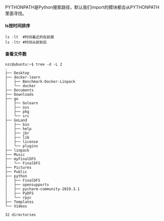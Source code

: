 PYTHONPATH是Python搜索路径，默认我们import的模块都会从PYTHONPATH里面寻找。

#### ls按时间排序

```shell
ls -lt  #时间最近的在前面
ls -ltr #时间从前到后
```

#### 查看文件数

```shell
nzc@ubuntu:~$ tree -d -L 2
.
├── Desktop
├── docker-learn
│   ├── Benchmark-Docker-Linpack
│   └── docker
├── Documents
├── Downloads
├── go
│   ├── Golearn
│   ├── oss
│   ├── pkg
│   └── src
├── GoLand
│   ├── bin
│   ├── help
│   ├── jbr
│   ├── lib
│   ├── license
│   └── plugins
├── linpack
├── Music
├── myFinalDFS
│   └── FinalDFS
├── Pictures
├── Public
├── python
│   ├── FinalDFS
│   ├── opensupports
│   ├── pycharm-community-2019.3.1
│   ├── PyDFS
│   └── rpyc
├── Templates
└── Videos

32 directories
```

